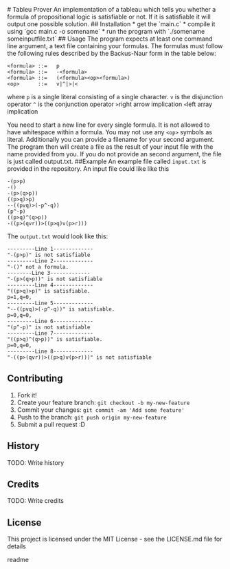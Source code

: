 <snippet>
<content>
# Tableu Prover
An implementation of a tableau which tells you whether a formula of propositional logic is satisfiable or not. If it is satisfiable it will output one possible solution.
## Installation
* get the `main.c`
* compile it using `gcc main.c -o somename`
* run the program with `./somename someinputfile.txt`  
## Usage
The program expects at least one command line argument, a text file containing your formulas. The formulas must follow the following rules described by the Backus-Naur form in the table below:
     
     
    <formula> ::=   p
    <formula> ::=   -<formula>
    <formula> ::=   (<formula><op><formula>)
    <op>      ::=   v|^|>|<

where `p` is a single literal consisting of a single character. 
 `v` is the disjunction operator
`^` is the conjunction operator
 `>`right arrow implication
 `<`left array implication
 
 You need to start a new line for every single formula. It is not allowed to have whitespace within a formula. You may not use any `<op>` symbols as literal. 
Additionally you can provide a filename for your second argument. The program then will create a file
as the result of your input file with the name provided from you. If you do not provide an second argument, the file is just called output.txt.
##Example
An example file called `input.txt` is provided in the repository. An input file could like like this


    -(p>p)
    -()
    -(p>(q>p))
    ((p>q)>p)
    --((pvq)>(-p^-q))
    (p^-p)
    ((p>q)^(q>p))
    -((p>(qvr))>((p>q)v(p>r)))


The `output.txt` would look like this:


    ---------Line 1-------------
    "-(p>p)" is not satisfiable
    ---------Line 2-------------
    "-()" not a formula.
    --------Line 3-------------
    "-(p>(q>p))" is not satisfiable
    ---------Line 4-------------
    "((p>q)>p)" is satisfiable. 
    p=1,q=0,
    ---------Line 5-------------
    "--((pvq)>(-p^-q))" is satisfiable. 
    p=0,q=0,
    ---------Line 6-------------
    "(p^-p)" is not satisfiable
    ---------Line 7-------------
    "((p>q)^(q>p))" is satisfiable. 
    p=0,q=0,
    ---------Line 8-------------
    "-((p>(qvr))>((p>q)v(p>r)))" is not satisfiable


## Contributing
1. Fork it!
2. Create your feature branch: `git checkout -b my-new-feature`
3. Commit your changes: `git commit -am 'Add some feature'`
4. Push to the branch: `git push origin my-new-feature`
5. Submit a pull request :D
## History
TODO: Write history
## Credits
TODO: Write credits
## License
This project is licensed under the MIT License - see the LICENSE.md file for details

</content>
  <tabTrigger>readme</tabTrigger>
</snippet>